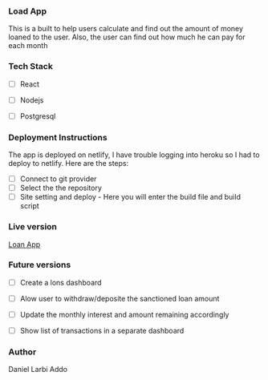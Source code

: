 ### Load App


This is a built to help users calculate and find out the amount of money loaned to the user.
Also, the user can find out how much he can pay for each month

### Tech Stack

- [ ] React
- [ ] Nodejs
- [ ] Postgresql


### Deployment Instructions

The app is deployed on netlify, I have trouble logging into heroku so I had to deploy to netlify.
Here are the steps:
- [ ] Connect to git provider
- [ ] Select the the repository
- [ ] Site setting and deploy - Here you will enter the build file and build script

### Live version

[Loan App](https://lively-kitten-7979de.netlify.app/)


### Future versions

- [ ] Create a lons dashboard
- [ ] Alow user to withdraw/deposite the sanctioned loan amount
- [ ] Update the monthly interest and amount remaining accordingly
- [ ] Show list of transactions in a separate dashboard


### Author

Daniel Larbi Addo
